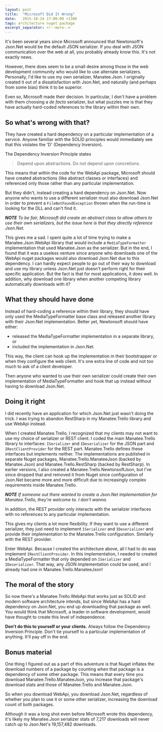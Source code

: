 ```yaml
---
layout: post
title:  "Microsoft Did It Wrong"
date:   2015-10-24 17:00:00 +1300
tags: architecture nuget package
excerpt_separator: <!--more-->
---
```

It's been several years since Microsoft announced that Newtonsoft's Json.<span></span>Net would be the default JSON serializer. If you deal with JSON communication over the web at all, you probably already know this. It's not exactly news.

However, there does seem to be a small desire among those in the web development community who would like to use alternate serializers. Personally, I'd like to use my own serializer, Manatee.Json. I originally created it out of a dissatisfaction with Json.<span></span>Net, and naturally (and perhaps from some bias) think it to be superior.

<!--more-->

Even so, Microsoft made their decision. In particular, I don't have a problem with them choosing a *de facto* serializer, but what puzzles me is that they have actually hard-coded references to the library within their own.

## So what's wrong with that?

They have created a hard dependency on a particular implementation of a service. Anyone familiar with the SOLID principles would immediately see that this violates the 'D' (Dependency Inversion).

The Dependency Inversion Principle states

> Depend upon abstractions. Do not depend upon concretions.

This means that within the code for the WebApi package, Microsoft should have created abstractions (like abstract classes or interfaces) and referenced only those rather than any particular implementation.

But they didn't, instead creating a hard dependency on Json.<span></span>Net. Now anyone who wants to use a different serializer must also download Json.<span></span>Net in order to prevent a `FileNotFoundException` thrown when the run-time is looking for the DLL and can't find it.

***NOTE** To be fair, Microsoft did create an abstract class to allow others to use their own serializers, but the issue here is that they directly reference Json.<span></span>Net.*

This gives me a sad. I spent quite a lot of time trying to make a Manatee.Json.WebApi library that would include a `MediaTypeFormatter` implementation that used Manatee.Json as the serializer. But in the end, I found that it was a useless venture since anyone who downloads one of the WebApi nuget packages would also download Json.<span></span>Net due to this dependency. I can hardly expect people to go out of their way to download and use my library unless Json.<span></span>Net just doesn't perform right for their specific application. But the fact is that for most applications, it does well. In addition, why download one library when another competing library automatically downloads with it?

## What they should have done

Instead of hard-coding a reference within their library, they should have only used the MediaTypeFormatter base class and released another library with their Json.<span></span>Net implementation. Better yet, Newtonsoft should have either:

- released the MediaTypeFormatter implementation in a separate library, or
- included the implementation in Json.<span></span>Net.

This way, the client can hook up the implementation in their bootstrapper or when they configure the web client. It's one extra line of code and not too much to ask of a client developer.

Then anyone who wanted to use their own serializer could create their own implementation of MediaTypeFormatter and hook that up instead without having to download Json.<span></span>Net.

## Doing it right

I did recently have an application for which Json.<span></span>Net just wasn't doing the trick. I was trying to abandon RestSharp in my Manatee.Trello library and use WebApi instead.

When I created Manatee.Trello, I recognized that my clients may not want to use my choice of serializer or REST client. I coded the main Manatee.Trello library to interfaces: `ISerializer` and `IDeserializer` for the JSON part and `IRestClientProvider` for the REST part. Manatee.Trello defines these interfaces but implements neither. The implementations are published in separate Nuget packages, Manatee.Trello.ManateeJson (backed by Manatee.Json) and Manatee.Trello.RestSharp (backed by RestSharp). In earlier versions, I also created a Manatee.Trello.NewtonsoftJson, but I've since dropped that and removed it from Nuget since configuration of Json.<span></span>Net became more and more difficult due to increasingly complex requirements inside Manatee.Trello.

***NOTE** If someone out there wanted to create a Json.<span></span>Net implementation for Manatee.Trello, they're welcome to. I don't wanna.*

In addition, the REST provider only interacts with the serializer interfaces with no references to any particular implementation.

This gives my clients a lot more flexibility. If they want to use a different serializer, they just need to implement `ISerializer` and `IDeserializer` and provide their implementation to the Manatee.Trello configuration. Similarly with the REST provider.

Enter WebApi. Because I created the architecture above, all I had to do was implement `IRestClientProvider`. In this implementation, I needed to created a MediaTypeFormatter that only depended on `ISerializer` and `IDeserializer`. That way, any JSON implementation could be used, and I already had one in Manatee.Trello.ManateeJson!

## The moral of the story

So now there's a Manatee.Trello.WebApi that works just as SOLID and modern software architecture intends, but since WebApi has a hard dependency on Json.<span></span>Net, you end up downloading that package as well. You would think that Microsoft, a leader in software development, would have thought to create this level of independence.

**Don't do this to yourself or your clients.** Always follow the Dependency Inversion Principle. Don't tie yourself to a particular implementation of anything. It'll pay off in the end.

## Bonus material

One thing I figured out as a part of this adventure is that Nuget inflates the download numbers of a package by counting when that package is a dependency of some other package. This means that every time you download Manatee.Trello.ManateeJson, you increase that package's download stats and those of Manatee.Trello and Manatee.Json.

So when you download WebApi, you download Json.<span></span>Net, regardless of whether you plan to use it or some other serializer, increasing the download count of both packages.

Although it was a long shot even before Microsoft wrote this dependency, it's likely my Manatee.Json serializer stats of 7,217 downloads will never catch up to Json.<span></span>Net's 19,157,482 downloads.